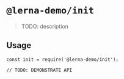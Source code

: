 # `@lerna-demo/init`

> TODO: description

## Usage

```
const init = require('@lerna-demo/init');

// TODO: DEMONSTRATE API
```
